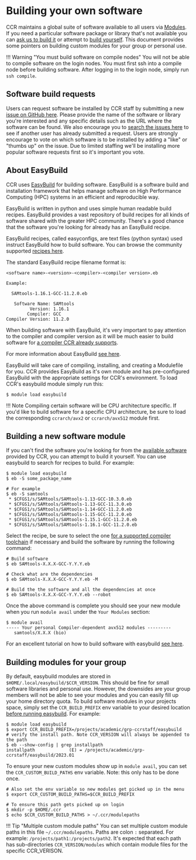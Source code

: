 # Building your own software

CCR maintains a global suite of software available to all users via
[Modules](modules.md). If you need a particular software package or library
that's not available you can [ask us to build it](#software-build-requests) or
attempt to [build yourself](#building-a-new-software-module).  This document
provides some pointers on building custom modules for your group or personal
use. 

!!! Warning "You must build software on compile nodes"
    You will not be able to compile software on the login nodes. You must first
    ssh into a compile node before building software. After logging in to the
    login node, simply run `ssh compile`.

## Software build requests

Users can request software be installed by CCR staff by submitting a new [issue
on GitHub here](https://github.com/ubccr/software-layer/issues/new). Please
provide the name of the software or library you're interested and any specific
details such as the URL where the software can be found. We also encourage you
to [search the issues here](https://github.com/ubccr/software-layer/issues) to
see if another user has already submitted a request. Users are strongly
encourage to vote on which software is to be installed by adding a "like" or
"thumbs up" on the issue. Due to limited staffing we'll be installing more
popular software requests first so it's important you vote.

## About EasyBuild

CCR uses [EasyBuild](https://easybuild.io/) for building software. EasyBuild is
a software build and installation framework that helps manage software on High
Performance Computing (HPC) systems in an efficient and reproducible way.

EasyBuild is written in python and uses simple human readable build recipes.
EasyBuild provides a vast repository of build recipes for all kinds of software
shared with the greater HPC community. There's a good chance that the software
you're looking for already has an EasyBuild recipe.

EasyBuild recipes, called easyconfigs, are text files (python syntax) used
instruct EasyBuild how to build software. You can browse the community
supported [recipes here](https://github.com/easybuilders/easybuild-easyconfigs/tree/develop/easybuild/easyconfigs).

The standard EasyBuild recipe filename format is:

```
<software name>-<version>-<compiler>-<compiler version>.eb

Example:

  SAMtools-1.16.1-GCC-11.2.0.eb

   Software Name: SAMtools
         Version: 1.16.1
        Compiler: GCC
Compiler Version: 11.2.0
```

When building software with EasyBuild, it's very important to pay attention to
the compiler and compiler version as it will be much easier to build software
for [a compiler CCR already supports](releases.md).

For more information about EasyBuild [see here](https://docs.easybuild.io/en/latest/).

EasyBuild will take care of compiling, installing, and creating a Modulefile
for you. CCR provides EasyBuild as it's own module and has pre-configured
EasyBuild with the appropriate settings for CCR's environment. To load CCR's
easybuild module simply run this:

```
$ module load easybuild
```

!!! Note 
    Compiling certain software will be CPU architecture specific. If you'd like
    to build software for a specific CPU architecture, be sure to load the
    corresponding `ccrarch/avx2` or `ccrarch/avx512` module first.

## Building a new software module

If you can't find the software you're looking for from the [available software](modules.md) 
provided by CCR, you can attempt to build it yourself. You can use easybuild to
search for recipes to build. For example:

```
$ module load easybuild
$ eb -S some_package_name

# For example
$ eb -S samtools
 * $CFGS1/s/SAMtools/SAMtools-1.13-GCC-10.3.0.eb
 * $CFGS1/s/SAMtools/SAMtools-1.13-GCC-11.3.0.eb
 * $CFGS1/s/SAMtools/SAMtools-1.14-GCC-11.2.0.eb
 * $CFGS1/s/SAMtools/SAMtools-1.15-GCC-11.2.0.eb
 * $CFGS1/s/SAMtools/SAMtools-1.15.1-GCC-11.2.0.eb
 * $CFGS1/s/SAMtools/SAMtools-1.16.1-GCC-11.2.0.eb
```

Select the recipe, be sure to select the one [for a supported compiler
toolchain](releases.md) if necessary and build the software by running the
following command:

```
# Build software
$ eb SAMtools-X.X.X-GCC-Y.Y.Y.eb

# Check what are the dependencies
$ eb SAMtools-X.X.X-GCC-Y.Y.Y.eb -M

# Build the the software and all the dependencies at once
$ eb SAMtools-X.X.X-GCC-Y.Y.Y.eb --robot
```

Once the above command is complete you should see your new module when you run
`module avail` under the `Your Modules` section:

```
$ module avail
----- Your personal Compiler-dependent avx512 modules ---------
   samtools/X.X.X (bio)
```

For an excellent tutorial on how to build software with easybuild [see here](https://easybuilders.github.io/easybuild-tutorial/).

## Building modules for your group

By default, easybuild modules are stored in `$HOME/.local/easybuild/$CCR_VERSION`. 
This should be fine for small software libraries and personal use. However, the
downsides are your group members will not be able to see your modules and you can
easily fill up your home directory quota.  To build software modules in your
projects space, simply set the `CCR_BUILD_PREFIX` env variable to your desired
location [before running easybuild](#building-a-new-software-module). For example:

```
$ module load easybuild
$ export CCR_BUILD_PREFIX=/projects/academic/grp-ccrstaff/easybuild
# verify the install path. Note CCR_VERSION will always be appended to the path
$ eb --show-config | grep installpath
installpath             (E) = /projects/academic/grp-ccrstaff/easybuild/2023.01
```

To ensure your new custom modules show up in `module avail`, you can set the
`CCR_CUSTOM_BUILD_PATHS` env variable. Note: this only has to be done once. 

```
# Also set the env variable so new modules get picked up in the menu
$ export CCR_CUSTOM_BUILD_PATHS=$CCR_BUILD_PREFIX

# To ensure this path gets picked up on login
$ mkdir -p $HOME/.ccr
$ echo $CCR_CUSTOM_BUILD_PATHS > ~/.ccr/modulepaths
```

!!! Tip "Multiple custom module paths"
    You can set multiple custom module paths in this file `~/.ccr/modulepaths`.
    Paths are colon `:` separated. For example:
    `/projects/path1:/projects/path2`. It's expected that each path has
    sub-directories `CCR_VERSION/modules` which contain module files for the
    specific CCR_VERISON.
